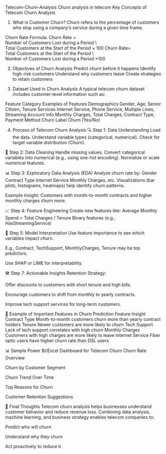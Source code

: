 Telecom-Churn-Analysis
Churn analysis in telecom 
Key Concepts of Telecom Churn Analysis
1. What is Customer Churn?
Churn refers to the percentage of customers who stop using a company’s service during a given time frame.

Churn Rate Formula:
Churn Rate = 
Number of Customers Lost during a Period \ Total Customers at the Start of the Period × 100
Churn Rate=  
Total Customers at the Start of the Period \ Number of Customers Lost during a Period ×100

2. Objectives of Churn Analysis
Predict churn before it happens
Identify high-risk customers
Understand why customers leave
Create strategies to retain customers

3. Dataset Used in Churn Analysis
A typical telecom churn dataset includes customer-level information such as:

Feature Category	Examples of Features
Demographics	Gender, Age, Senior Citizen, Tenure
Services	Internet Service, Phone Service, Multiple Lines, Streaming
Account Info	Monthly Charges, Total Charges, Contract Type, Payment Method
Churn Label	Churn (Yes/No)

4. Process of Telecom Churn Analysis
🔍 Step 1: Data Understanding
Load the data.
Understand variable types (categorical, numerical).
Check for target variable distribution (Churn).

🧹 Step 2: Data Cleaning
Handle missing values.
Convert categorical variables into numerical (e.g., using one-hot encoding).
Normalize or scale numerical features.

📊 Step 3: Exploratory Data Analysis (EDA)
Analyze churn rate by:
Gender
Contract Type
Internet Service
Monthly Charges, etc.
Visualizations (bar plots, histograms, heatmaps) help identify churn patterns.

Example Insight:
Customers with month-to-month contracts and higher monthly charges churn more.

📈 Step 4: Feature Engineering
Create new features like:
Average Monthly Spend = Total Charges / Tenure
Binary features (e.g., HasStreamingService)

🧠 Step 5: Model Interpretation
Use feature importance to see which variables impact churn.

E.g., Contract, TechSupport, MonthlyCharges, Tenure may be top predictors.

Use SHAP or LIME for interpretability.

🛠️ Step 7: Actionable Insights
Retention Strategy:

Offer discounts to customers with short tenure and high bills.

Encourage customers to shift from monthly to yearly contracts.

Improve tech support services for long-term customers.

📌 Example of Important Features in Churn Prediction
Feature	Insight
Contract Type	Month-to-month customers churn more than yearly contract holders
Tenure	Newer customers are more likely to churn
Tech Support	Lack of tech support correlates with high churn
Monthly Charges	Customers with high charges are more likely to leave
Internet Service	Fiber optic users have higher churn rate than DSL users

📊 Sample Power BI/Excel Dashboard for Telecom Churn
Churn Rate Overview

Churn by Customer Segment

Churn Trend Over Time

Top Reasons for Churn

Customer Retention Suggestions

🧠 Final Thoughts
Telecom churn analysis helps businesses understand customer behavior and reduce revenue loss. Combining data analysis, machine learning, and business strategy enables telecom companies to:

Predict who will churn

Understand why they churn

Act proactively to reduce it
